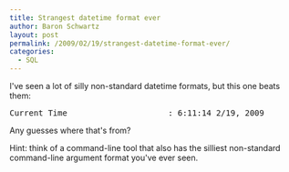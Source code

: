 ```yaml
---
title: Strangest datetime format ever
author: Baron Schwartz
layout: post
permalink: /2009/02/19/strangest-datetime-format-ever/
categories:
  - SQL
---
```

I've seen a lot of silly non-standard datetime formats, but this one beats them:

<pre>Current Time                     : 6:11:14 2/19, 2009</pre>

Any guesses where that's from?

Hint: think of a command-line tool that also has the silliest non-standard command-line argument format you've ever seen.
